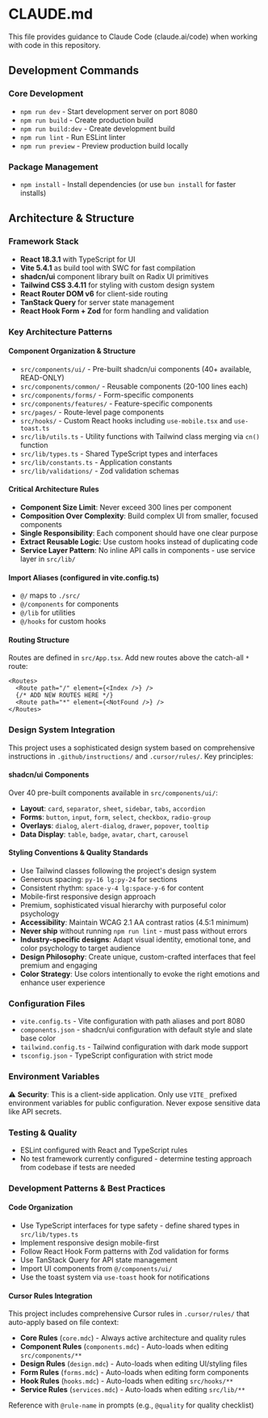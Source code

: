 # CLAUDE.md

This file provides guidance to Claude Code (claude.ai/code) when working with code in this repository.

## Development Commands

### Core Development
- `npm run dev` - Start development server on port 8080
- `npm run build` - Create production build
- `npm run build:dev` - Create development build
- `npm run lint` - Run ESLint linter
- `npm run preview` - Preview production build locally

### Package Management
- `npm install` - Install dependencies (or use `bun install` for faster installs)

## Architecture & Structure

### Framework Stack
- **React 18.3.1** with TypeScript for UI
- **Vite 5.4.1** as build tool with SWC for fast compilation
- **shadcn/ui** component library built on Radix UI primitives
- **Tailwind CSS 3.4.11** for styling with custom design system
- **React Router DOM v6** for client-side routing
- **TanStack Query** for server state management
- **React Hook Form + Zod** for form handling and validation

### Key Architecture Patterns

#### Component Organization & Structure
- `src/components/ui/` - Pre-built shadcn/ui components (40+ available, READ-ONLY)
- `src/components/common/` - Reusable components (20-100 lines each)
- `src/components/forms/` - Form-specific components
- `src/components/features/` - Feature-specific components
- `src/pages/` - Route-level page components
- `src/hooks/` - Custom React hooks including `use-mobile.tsx` and `use-toast.ts`
- `src/lib/utils.ts` - Utility functions with Tailwind class merging via `cn()` function
- `src/lib/types.ts` - Shared TypeScript types and interfaces
- `src/lib/constants.ts` - Application constants
- `src/lib/validations/` - Zod validation schemas

#### Critical Architecture Rules
- **Component Size Limit**: Never exceed 300 lines per component
- **Composition Over Complexity**: Build complex UI from smaller, focused components
- **Single Responsibility**: Each component should have one clear purpose
- **Extract Reusable Logic**: Use custom hooks instead of duplicating code
- **Service Layer Pattern**: No inline API calls in components - use service layer in `src/lib/`

#### Import Aliases (configured in vite.config.ts)
- `@/` maps to `./src/`
- `@/components` for components
- `@/lib` for utilities
- `@/hooks` for custom hooks

#### Routing Structure
Routes are defined in `src/App.tsx`. Add new routes above the catch-all `*` route:
```tsx
<Routes>
  <Route path="/" element={<Index />} />
  {/* ADD NEW ROUTES HERE */}
  <Route path="*" element={<NotFound />} />
</Routes>
```

### Design System Integration

This project uses a sophisticated design system based on comprehensive instructions in `.github/instructions/` and `.cursor/rules/`. Key principles:

#### shadcn/ui Components
Over 40 pre-built components available in `src/components/ui/`:
- **Layout**: `card`, `separator`, `sheet`, `sidebar`, `tabs`, `accordion`
- **Forms**: `button`, `input`, `form`, `select`, `checkbox`, `radio-group`
- **Overlays**: `dialog`, `alert-dialog`, `drawer`, `popover`, `tooltip`
- **Data Display**: `table`, `badge`, `avatar`, `chart`, `carousel`

#### Styling Conventions & Quality Standards
- Use Tailwind classes following the project's design system
- Generous spacing: `py-16 lg:py-24` for sections
- Consistent rhythm: `space-y-4 lg:space-y-6` for content
- Mobile-first responsive design approach
- Premium, sophisticated visual hierarchy with purposeful color psychology
- **Accessibility**: Maintain WCAG 2.1 AA contrast ratios (4.5:1 minimum)
- **Never ship** without running `npm run lint` - must pass without errors
- **Industry-specific designs**: Adapt visual identity, emotional tone, and color psychology to target audience
- **Design Philosophy**: Create unique, custom-crafted interfaces that feel premium and engaging
- **Color Strategy**: Use colors intentionally to evoke the right emotions and enhance user experience

### Configuration Files

- `vite.config.ts` - Vite configuration with path aliases and port 8080
- `components.json` - shadcn/ui configuration with default style and slate base color
- `tailwind.config.ts` - Tailwind configuration with dark mode support
- `tsconfig.json` - TypeScript configuration with strict mode

### Environment Variables
⚠️ **Security**: This is a client-side application. Only use `VITE_` prefixed environment variables for public configuration. Never expose sensitive data like API secrets.

### Testing & Quality
- ESLint configured with React and TypeScript rules
- No test framework currently configured - determine testing approach from codebase if tests are needed

### Development Patterns & Best Practices

#### Code Organization
- Use TypeScript interfaces for type safety - define shared types in `src/lib/types.ts`
- Implement responsive design mobile-first
- Follow React Hook Form patterns with Zod validation for forms
- Use TanStack Query for API state management
- Import UI components from `@/components/ui/`
- Use the toast system via `use-toast` hook for notifications

#### Cursor Rules Integration
This project includes comprehensive Cursor rules in `.cursor/rules/` that auto-apply based on file context:
- **Core Rules** (`core.mdc`) - Always active architecture and quality rules
- **Component Rules** (`components.mdc`) - Auto-loads when editing `src/components/**`
- **Design Rules** (`design.mdc`) - Auto-loads when editing UI/styling files
- **Form Rules** (`forms.mdc`) - Auto-loads when editing form components
- **Hook Rules** (`hooks.mdc`) - Auto-loads when editing `src/hooks/**`
- **Service Rules** (`services.mdc`) - Auto-loads when editing `src/lib/**`

Reference with `@rule-name` in prompts (e.g., `@quality` for quality checklist)